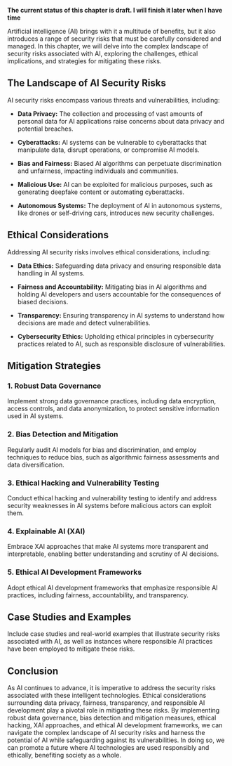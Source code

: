 **The current status of this chapter is draft. I will finish it later when I have time**

Artificial intelligence (AI) brings with it a multitude of benefits, but it also introduces a range of security risks that must be carefully considered and managed. In this chapter, we will delve into the complex landscape of security risks associated with AI, exploring the challenges, ethical implications, and strategies for mitigating these risks.

**The Landscape of AI Security Risks**
--------------------------------------

AI security risks encompass various threats and vulnerabilities, including:

* **Data Privacy:** The collection and processing of vast amounts of personal data for AI applications raise concerns about data privacy and potential breaches.

* **Cyberattacks:** AI systems can be vulnerable to cyberattacks that manipulate data, disrupt operations, or compromise AI models.

* **Bias and Fairness:** Biased AI algorithms can perpetuate discrimination and unfairness, impacting individuals and communities.

* **Malicious Use:** AI can be exploited for malicious purposes, such as generating deepfake content or automating cyberattacks.

* **Autonomous Systems:** The deployment of AI in autonomous systems, like drones or self-driving cars, introduces new security challenges.

**Ethical Considerations**
--------------------------

Addressing AI security risks involves ethical considerations, including:

* **Data Ethics:** Safeguarding data privacy and ensuring responsible data handling in AI systems.

* **Fairness and Accountability:** Mitigating bias in AI algorithms and holding AI developers and users accountable for the consequences of biased decisions.

* **Transparency:** Ensuring transparency in AI systems to understand how decisions are made and detect vulnerabilities.

* **Cybersecurity Ethics:** Upholding ethical principles in cybersecurity practices related to AI, such as responsible disclosure of vulnerabilities.

**Mitigation Strategies**
-------------------------

### **1. Robust Data Governance**

Implement strong data governance practices, including data encryption, access controls, and data anonymization, to protect sensitive information used in AI systems.

### **2. Bias Detection and Mitigation**

Regularly audit AI models for bias and discrimination, and employ techniques to reduce bias, such as algorithmic fairness assessments and data diversification.

### **3. Ethical Hacking and Vulnerability Testing**

Conduct ethical hacking and vulnerability testing to identify and address security weaknesses in AI systems before malicious actors can exploit them.

### **4. Explainable AI (XAI)**

Embrace XAI approaches that make AI systems more transparent and interpretable, enabling better understanding and scrutiny of AI decisions.

### **5. Ethical AI Development Frameworks**

Adopt ethical AI development frameworks that emphasize responsible AI practices, including fairness, accountability, and transparency.

**Case Studies and Examples**
-----------------------------

Include case studies and real-world examples that illustrate security risks associated with AI, as well as instances where responsible AI practices have been employed to mitigate these risks.

**Conclusion**
--------------

As AI continues to advance, it is imperative to address the security risks associated with these intelligent technologies. Ethical considerations surrounding data privacy, fairness, transparency, and responsible AI development play a pivotal role in mitigating these risks. By implementing robust data governance, bias detection and mitigation measures, ethical hacking, XAI approaches, and ethical AI development frameworks, we can navigate the complex landscape of AI security risks and harness the potential of AI while safeguarding against its vulnerabilities. In doing so, we can promote a future where AI technologies are used responsibly and ethically, benefiting society as a whole.
